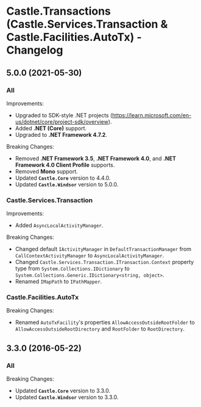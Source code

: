 # Castle.Transactions (Castle.Services.Transaction &amp; Castle.Facilities.AutoTx) - Changelog


## 5.0.0 (2021-05-30)

### All

Improvements:
- Upgraded to SDK-style .NET projects
  (https://learn.microsoft.com/en-us/dotnet/core/project-sdk/overview).
- Added **.NET (Core)** support.
- Upgraded to **.NET Framework 4.7.2**.

Breaking Changes:
- Removed **.NET Framework 3.5**, **.NET Framework 4.0**, and **.NET Framework 4.0 Client Profile** supports.
- Removed **Mono** support.
- Updated **`Castle.Core`** version to 4.4.0.
- Updated **`Castle.Windsor`** version to 5.0.0.

### Castle.Services.Transaction

Improvements:
- Added ```AsyncLocalActivityManager```.

Breaking Changes:
- Changed default ```IActivityManager``` in ```DefaultTransactionManager``` from ```CallContextActivityManager``` to ```AsyncLocalActivityManager```.
- Changed ```Castle.Services.Transaction.ITransaction.Context``` property type from ```System.Collections.IDictionary``` to ```System.Collections.Generic.IDictionary<string, object>```.
- Renamed ```IMapPath``` to ```IPathMapper```.

### Castle.Facilities.AutoTx

Breaking Changes:
- Renamed ```AutoTxFacility```'s properties ```AllowAccessOutsideRootFolder``` to ```AllowAccessOutsideRootDirectory``` and ```RootFolder``` to ```RootDirectory```.


## 3.3.0 (2016-05-22)

### All

Breaking Changes:
- Updated **`Castle.Core`** version to 3.3.0.
- Updated **`Castle.Windsor`** version to 3.3.0.
